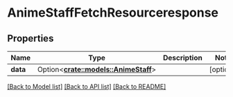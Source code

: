 # AnimeStaffFetchResourceresponse

## Properties

Name | Type | Description | Notes
------------ | ------------- | ------------- | -------------
**data** | Option<[**crate::models::AnimeStaff**](animeStaff.md)> |  | [optional]

[[Back to Model list]](../README.md#documentation-for-models) [[Back to API list]](../README.md#documentation-for-api-endpoints) [[Back to README]](../README.md)



